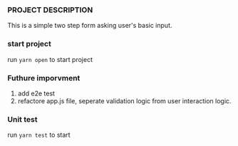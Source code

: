 ### PROJECT DESCRIPTION

This is a simple two step form asking user's basic input.

### start project

run `yarn open` to start project

### Futhure imporvment

1. add e2e test
2. refactore app.js file, seperate validation logic from user interaction logic.

### Unit test

run `yarn test` to start

